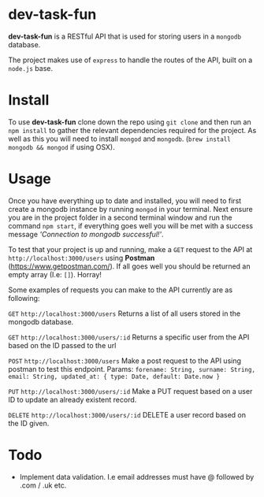 # dev-task-fun

**dev-task-fun** is a RESTful API  that is used for storing users in a `mongodb` database.

The project makes use of `express` to handle the routes of the API, built on a `node.js` base.

# Install
To use **dev-task-fun** clone down the repo using `git clone` and then run an `npm install` to gather the relevant dependencies required for the project. As well as this you will need to install `mongod` and `mongodb`. (`brew install mongodb && mongod` if using OSX).

# Usage
Once you have everything up to date and installed, you will need to first create a mongodb instance by running `mongod` in your terminal. Next ensure you are in the project folder in a second terminal window and run the command `npm start`, if everything goes well you will be met with a success message *'Connection to mongodb successful!'*.

To test that your project is up and running, make a `GET` request to the API at `http://localhost:3000/users` using **Postman** (https://www.getpostman.com/). If all goes well you should be returned an empty array (I.e: `[]`). Horray!

Some examples of requests you can make to the API currently are as following:

`GET` `http://localhost:3000/users`
Returns a list of all users stored in the mongodb database.

`GET` `http://localhost:3000/users/:id`
Returns a specific user from the API based on the ID passed to the url

`POST` `http://localhost:3000/users`
Make a post request to the API using postman to test this endpoint.
Params: 
`forename: String,
surname: String,
email: String,
updated_at: { type: Date, default: Date.now }`

`PUT` `http://localhost:3000/users/:id`
Make a PUT request based on a user ID to update an already existent record.

`DELETE` `http://localhost:3000/users/:id`
DELETE a user record based on the ID given.

# Todo

 - Implement data validation. I.e email addresses must have @ followed by .com / .uk etc.